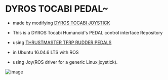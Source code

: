 # DYROS TOCABI PEDAL~

* made by modifying [DYROS TOCABI JOYSTICK](https://github.com/Hokyun-Lee/dyros_tocabi_joystick)

* This is a DYROS Tocabi Humanoid's PEDAL control interface Repository
* using [THRUSTMASTER TFRP RUDDER PEDALS](http://www.thrustmaster.com/ko_KR/press/thrustmaster-tfrp-rudder-pedals-smart)
* in Ubuntu 16.04.6 LTS with ROS <br>
* using Joy(ROS driver for a generic Linux joystick).

![image](https://user-images.githubusercontent.com/68094299/89492962-db9de300-d7ed-11ea-8901-9ee6053f3ca9.png)
